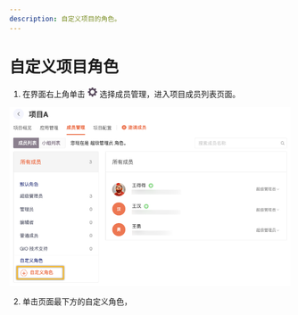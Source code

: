 ```yaml
---
description: 自定义项目的角色。
---
```


# 自定义项目角色

1. 在界面右上角单击 ![](../../../../.gitbook/assets/2019-10-10_18-59-32%20%281%29.png) 选择成员管理，进入项目成员列表页面。

![](../../../../.gitbook/assets/image%20%28153%29.png)

2. 单击页面最下方的自定义角色，

